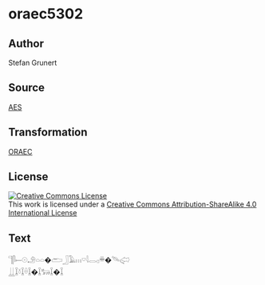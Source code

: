 # oraec5302

## Author

Stefan Grunert

## Source

[AES](https://github.com/simondschweitzer/aes)

## Transformation

[ORAEC](https://oraec.github.io/)

## License

<a rel="license" href="http://creativecommons.org/licenses/by-sa/4.0/"><img alt="Creative Commons License" style="border-width:0" src="https://i.creativecommons.org/l/by-sa/4.0/88x31.png" /></a><br />This work is licensed under a <a rel="license" href="http://creativecommons.org/licenses/by-sa/4.0/">Creative Commons Attribution-ShareAlike 4.0 International License</a>

## Text

𓊹𓋴𓍿𓇳𓄂𓏏𓏏�𓂧𓃀𓄿𓏥𓎺𓇋𓂋𓊪𓏉�𓄯𓅾<br>
𓋲𓆼𓍱𓆼𓏐𓆼�𓆼𓃒𓆼�𓆼<br>
